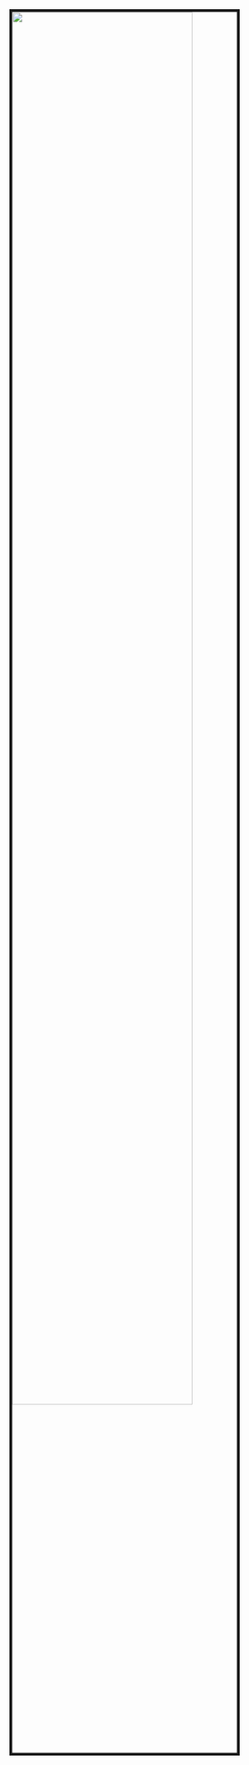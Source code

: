 <img width="80%" border="5" src="https://user-images.githubusercontent.com/13763933/51650355-57dd2680-1fba-11e9-95d2-619a7e30dcd8.png"/>
<br>
